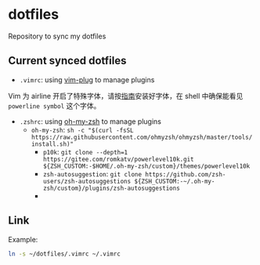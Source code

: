 # dotfiles
Repository to sync my dotfiles

## Current synced dotfiles

- `.vimrc`: using [vim-plug](https://github.com/junegunn/vim-plug) to manage plugins

Vim 为 airline 开启了特殊字体，请按[指南](https://github.com/vim-airline/vim-airline#integrating-with-powerline-fonts)安装好字体，在 shell 中确保能看见 `powerline symbol` 这个字体。

- `.zshrc`: using [oh-my-zsh](https://ohmyz.sh/) to manage plugins
  - `oh-my-zsh`: `sh -c "$(curl -fsSL https://raw.githubusercontent.com/ohmyzsh/ohmyzsh/master/tools/install.sh)"`
	- `p10k`: `git clone --depth=1 https://gitee.com/romkatv/powerlevel10k.git ${ZSH_CUSTOM:-$HOME/.oh-my-zsh/custom}/themes/powerlevel10k`
	- `zsh-autosuggestion`: `git clone https://github.com/zsh-users/zsh-autosuggestions ${ZSH_CUSTOM:-~/.oh-my-zsh/custom}/plugins/zsh-autosuggestions`
	-


## Link

Example:

```bash
ln -s ~/dotfiles/.vimrc ~/.vimrc
```

